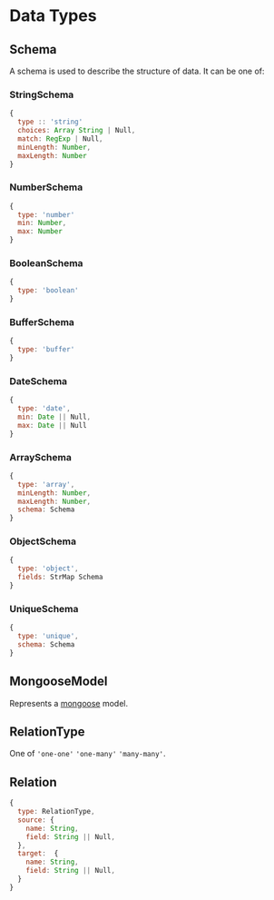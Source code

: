 # Data Types

## Schema

A schema is used to describe the structure of data. It can be one of:

### StringSchema

```js
{
  type :: 'string'
  choices: Array String | Null,
  match: RegExp | Null,
  minLength: Number,
  maxLength: Number
}
```

### NumberSchema

```js
{
  type: 'number'
  min: Number,
  max: Number
}
```

### BooleanSchema

```js
{
  type: 'boolean'
}
```

### BufferSchema

```js
{
  type: 'buffer'
}
```

### DateSchema

```js
{
  type: 'date',
  min: Date || Null,
  max: Date || Null
}
```

### ArraySchema

```js
{
  type: 'array',
  minLength: Number,
  maxLength: Number,
  schema: Schema
}
```

### ObjectSchema

```js
{
  type: 'object',
  fields: StrMap Schema
}
```

### UniqueSchema

```js
{
  type: 'unique',
  schema: Schema
}
```

## MongooseModel

Represents a [mongoose](http://mongoosejs.com/) model.

## RelationType

One of `'one-one'`  `'one-many'`  `'many-many'`.

## Relation

```js
{
  type: RelationType,
  source: {
    name: String,
    field: String || Null,
  },
  target:  {
    name: String,
    field: String || Null,
  }
}
```


